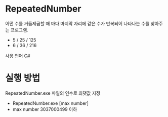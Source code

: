 # RepeatedNumber   
어떤 수를 거듭제곱할 때 마다 마지막 자리에 같은 수가 반복되어 나타나는 수를 찾아주는 프로그램.
* 5 / 25 / 125
* 6 / 36 / 216

사용 언어 C#
# 실행 방법
RepeatedNumber.exe 파일의 인수로 최댓값 지정
* RepeatedNumber.exe [max number]
* max number 3037000499 이하

